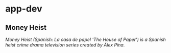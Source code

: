 # app-dev
## Money Heist

*Money Heist (Spanish: La casa de papel 'The House of Paper') is a Spanish heist crime drama television series created by Álex Pina.*
